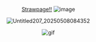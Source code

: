 <div align="center">

[Strawpage!!](https://maxims.straw.page)    ![image](https://github.com/user-attachments/assets/0036ca02-9435-4c6a-811a-1610e9cfe66a)


![Untitled207_20250508084352](https://github.com/user-attachments/assets/36f15130-bc9b-4b1e-917c-cabc921c028b)



  
![gif](https://dividers.crd.co/assets/images/gallery10/a5205a89.jpg?v=05d33f91)


</div>
